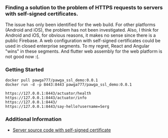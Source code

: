 ### Finding a solution to the problem of HTTPS requests to servers with self-signed certificates.
The issue has only been identified for the web build. For other platforms (Android and iOS), the problem has not been investigated. Also, I think for Android and iOS, for obvious reasons, it makes no sense since there is a public Firebase.
A web configuration with self-signed certificates could be used in closed enterprise segments. To my regret, React and Angular "wins" in these segments. And flutter web assembly for the web platform is not good now :(.
### Getting Started

```
docker pull pawga777/pawga_ssl_demo:0.0.1
docker run -d -p 8443:8443 pawga777/pawga_ssl_demo:0.0.1

https://127.0.0.1:8443/actuator/health
https://127.0.0.1:8443/actuator/info
https://127.0.0.1:8443/
https://127.0.0.1:8443/say-hello?username=Serg
```

### Additional Information
* [Server source code with self-signed certificate](https://github.com/pawga/ssl-demo)
